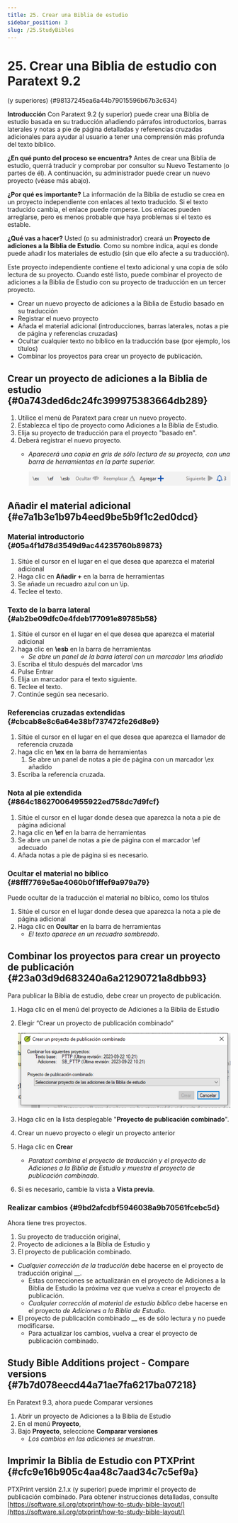 ```yaml
---
title: 25. Crear una Biblia de estudio
sidebar_position: 3
slug: /25.StudyBibles
---
```




# 25. Crear una Biblia de estudio con Paratext 9.2
(y superiores) {#98137245ea6a44b79015596b67b3c634}


**Introducción**  Con Paratext 9.2 (y superior) puede crear una Biblia de estudio basada en su traducción añadiendo párrafos introductorios, barras laterales y notas a pie de página detalladas y referencias cruzadas adicionales para ayudar al usuario a tener una comprensión más profunda del texto bíblico.


**¿En qué punto del proceso se encuentra?**  Antes de crear una Biblia de estudio, querrá traducir y comprobar por consultor su Nuevo Testamento (o partes de él). A continuación, su administrador puede crear un nuevo proyecto (véase más abajo).


**¿Por qué es importante?**  La información de la Biblia de estudio se crea en un proyecto independiente con enlaces al texto traducido. Si el texto traducido cambia, el enlace puede romperse. Los enlaces pueden arreglarse, pero es menos probable que haya problemas si el texto es estable.


**¿Qué vas a hacer?**  Usted (o su administrador) creará un **Proyecto de adiciones a la Biblia de Estudio**. Como su nombre indica, aquí es donde puede añadir los materiales de estudio (sin que ello afecte a su traducción).


Este proyecto independiente contiene el texto adicional y una copia de sólo lectura de su proyecto. Cuando esté listo, puede combinar el proyecto de adiciones a la Biblia de Estudio con su proyecto de traducción en un tercer proyecto.

- Crear un nuevo proyecto de adiciones a la Biblia de Estudio basado en su traducción
- Registrar el nuevo proyecto
- Añada el material adicional (introducciones, barras laterales, notas a pie de página y referencias cruzadas)
- Ocultar cualquier texto no bíblico en la traducción base (por ejemplo, los títulos)
- Combinar los proyectos para crear un proyecto de publicación.

## Crear un proyecto de adiciones a la Biblia de estudio {#0a743ded6dc24fc399975383664db289}

1. Utilice el menú de Paratext para crear un nuevo proyecto.
2. Establezca el tipo de proyecto como Adiciones a la Biblia de Estudio.
3. Elija su proyecto de traducción para el proyecto "basado en".
4. Deberá registrar el nuevo proyecto.
    - _Aparecerá una copia en gris de sólo lectura de su proyecto, con una barra de herramientas en la parte superior._

        ![](./1054758853.png)


## Añadir el material adicional {#e7a1b3e1b97b4eed9be5b9f1c2ed0dcd}


### Material introductorio {#05a4f1d78d3549d9ac44235760b89873}

1. Sitúe el cursor en el lugar en el que desea que aparezca el material adicional
2. Haga clic en **Añadir +** en la barra de herramientas
3. Se añade un recuadro azul con un \ip.
4. Teclee el texto.

### Texto de la barra lateral {#ab2be09dfc0e4fdeb177091e89785b58}

1. Sitúe el cursor en el lugar en el que desea que aparezca el material adicional
2. haga clic en **\esb** en la barra de herramientas
    - _Se abre un panel de la barra lateral con un marcador \ms añadido_
3. Escriba el título después del marcador \ms
4. Pulse Entrar
5. Elija un marcador para el texto siguiente.
6. Teclee el texto.
7. Continúe según sea necesario.

### Referencias cruzadas extendidas {#cbcab8e8c6a64e38bf737472fe26d8e9}

1. Sitúe el cursor en el lugar en el que desea que aparezca el llamador de referencia cruzada
2. haga clic en **\ex** en la barra de herramientas
    1. Se abre un panel de notas a pie de página con un marcador \ex añadido
3. Escriba la referencia cruzada.

### Nota al pie extendida {#864c186270064955922ed758dc7d9fcf}

1. Sitúe el cursor en el lugar donde desea que aparezca la nota a pie de página adicional
2. haga clic en **\ef** en la barra de herramientas
3. Se abre un panel de notas a pie de página con el marcador \ef adecuado
4. Añada notas a pie de página si es necesario.

### Ocultar el material no bíblico {#8fff7769e5ae4060b0f1ffef9a979a79}


Puede ocultar de la traducción el material no bíblico, como los títulos

1. Sitúe el cursor en el lugar donde desea que aparezca la nota a pie de página adicional
2. Haga clic en **Ocultar** en la barra de herramientas
    - _El texto aparece en un recuadro sombreado._

## Combinar los proyectos para crear un proyecto de publicación {#23a03d9d683240a6a21290721a8dbb93}


Para publicar la Biblia de estudio, debe crear un proyecto de publicación.

1. Haga clic en el menú del proyecto de Adiciones a la Biblia de Estudio
2. Elegir “Crear un proyecto de publicación combinado”

    ![](./2123925445.png)

3. Haga clic en la lista desplegable "**Proyecto de publicación combinado**".
4. Crear un nuevo proyecto o elegir un proyecto anterior
5. Haga clic en **Crear**
    - _Paratext combina el proyecto de traducción y el proyecto de Adiciones a la Biblia de Estudio y muestra el proyecto de publicación combinado._
6. Si es necesario, cambie la vista a **Vista previa**.

### Realizar cambios {#9bd2afcdbf5946038a9b70561fcebc5d}


Ahora tiene tres proyectos.

1. Su proyecto de traducción original,
2. Proyecto de adiciones a la Biblia de Estudio y
3. El proyecto de publicación combinado.
- _Cualquier corrección de la traducción_ debe hacerse en el proyecto de traducción original __.
    - Estas correcciones se actualizarán en el proyecto de Adiciones a la Biblia de Estudio la próxima vez que vuelva a crear el proyecto de publicación.
    - _Cualquier corrección al material de estudio bíblico_ debe hacerse en el proyecto _de Adiciones a la Biblia de Estudio_.
- El proyecto de publicación combinado __ es de sólo lectura y no puede modificarse.
    - Para actualizar los cambios, vuelva a crear el proyecto de publicación combinado.

## Study Bible Additions project - Compare versions {#7b7d078eecd44a71ae7fa6217ba07218}


En Paratext 9.3, ahora puede Comparar versiones

1. Abrir un proyecto de Adiciones a la Biblia de Estudio
2. En el menú **Proyecto**,
3. Bajo **Proyecto**, seleccione **Comparar versiones**
    - _Los cambios en las adiciones se muestran_.

## Imprimir la Biblia de Estudio con PTXPrint {#cfc9e16b905c4aa48c7aad34c7c5ef9a}


PTXPrint versión 2.1.x (y superior) puede imprimir el proyecto de publicación combinado. Para obtener instrucciones detalladas, consulte [https://software.sil.org/ptxprint/how-to-study-bible-layout/](https://software.sil.org/ptxprint/how-to-study-bible-layout/)

